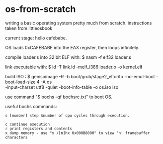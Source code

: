 # os-from-scratch
writing a basic operating system pretty much from scratch. instructions taken from littleosbook


current stage: hello cafebabe. 


  OS loads 0xCAFEBABE into the EAX register, then loops infinitely.
  
  compile loader.s into 32 bit ELF with: $ nasm -f elf32 loader.s

  link executable with: $ ld -T link.ld -melf_i386 loader.o -o kernel.elf
  
  build ISO : 
   $ genisoimage -R -b boot/grub/stage2_eltorito -no-emul-boot -boot-load-size 4 -A os \
      -input-charset utf8 -quiet -boot-info-table -o os.iso iso

  use command "$ bochs -qf bochsrc.txt" to boot OS.
  
  useful bochs commands: 
    
    s [number] step $number of cpu cycles through execution.
    
    c continue execution
    r print registers and contents
    x dump memory - use "x /[n]hx 0x000B8000" to view 'n' framebuffer characters
